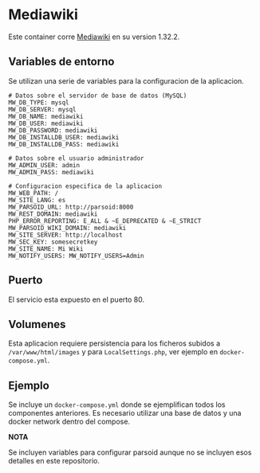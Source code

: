 # Mediawiki

Este container corre [Mediawiki](https://www.mediawiki.org/wiki/MediaWiki/es) en su version 1.32.2.

## Variables de entorno

Se utilizan una serie de variables para la configuracion de la aplicacion.

```
# Datos sobre el servidor de base de datos (MySQL)
MW_DB_TYPE: mysql
MW_DB_SERVER: mysql
MW_DB_NAME: mediawiki
MW_DB_USER: mediawiki
MW_DB_PASSWORD: mediawiki
MW_DB_INSTALLDB_USER: mediawiki
MW_DB_INSTALLDB_PASS: mediawiki

# Datos sobre el usuario administrador
MW_ADMIN_USER: admin
MW_ADMIN_PASS: mediawiki

# Configuracion especifica de la aplicacion
MW_WEB_PATH: /
MW_SITE_LANG: es
MW_PARSOID_URL: http://parsoid:8000
MW_REST_DOMAIN: mediawiki
PHP_ERROR_REPORTING: E_ALL & ~E_DEPRECATED & ~E_STRICT
MW_PARSOID_WIKI_DOMAIN: mediawiki
MW_SITE_SERVER: http://localhost
MW_SEC_KEY: somesecretkey
MW_SITE_NAME: Mi Wiki
MW_NOTIFY_USERS: MW_NOTIFY_USERS=Admin
```

## Puerto

El servicio esta expuesto en el puerto 80.

## Volumenes

Esta aplicacion requiere persistencia para los ficheros subidos a `/var/www/html/images` y para `LocalSettings.php`, ver ejemplo en `docker-compose.yml`.

## Ejemplo

Se incluye un `docker-compose.yml` donde se ejemplifican todos los componentes anteriores. Es necesario utilizar una base de datos y una docker network dentro del compose.

**NOTA**

Se incluyen variables para configurar parsoid aunque no se incluyen esos detalles en este repositorio.
